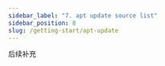 ```yaml
---
sidebar_label: "7. apt update source list"
sidebar_position: 8
slug: /getting-start/apt-update
---
```


后续补充